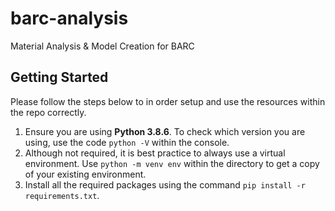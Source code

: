 # barc-analysis

Material Analysis & Model Creation for BARC

## Getting Started

Please follow the steps below to in order setup and use the resources within the
repo correctly.

1. Ensure you are using **Python 3.8.6**. To check which version you are using, use  the code `python -V` within the console.
2. Although not required, it is best practice to always use a virtual
environment. Use `python -m venv env` within the directory to get a copy of your
existing environment.
3. Install all the required packages using the command
`pip install -r requirements.txt`.

## 
